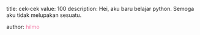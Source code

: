 title: cek-cek
value: 100
description: Hei, aku baru belajar python. Semoga aku tidak melupakan sesuatu.

author: <span style="color:#f275a1;">hilmo</span>